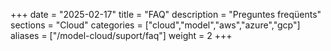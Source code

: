 +++
date        = "2025-02-17"
title       = "FAQ"
description = "Preguntes freqüents"
sections    = "Cloud"
categories  = ["cloud","model","aws","azure","gcp"]
aliases     = ["/model-cloud/suport/faq"]
weight      = 2
+++






